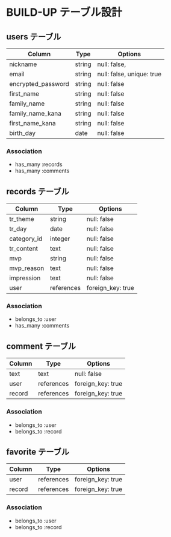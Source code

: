 # BUILD-UP テーブル設計

## users テーブル

| Column             | Type   | Options                   |
| ------------------ | ------ | ------------------------- |
| nickname           | string | null: false,              |
| email              | string | null: false, unique: true |
| encrypted_password | string | null: false               |
| first_name         | string | null: false               |
| family_name        | string | null: false               |
| family_name_kana   | string | null: false               |
| first_name_kana    | string | null: false               |
| birth_day          | date   | null: false               |

### Association
- has_many :records
- has_many :comments


## records テーブル

| Column           | Type       | Options                        |
| ---------------- | ---------- | ------------------------------ |
| tr_theme         | string     | null: false                    |
| tr_day           | date       | null: false                    |
| category_id      | integer    | null: false                    |
| tr_content       | text       | null: false                    |
| mvp              | string     | null: false                    |
| mvp_reason       | text       | null: false                    |
| impression       | text       | null: false                    |
| user             | references | foreign_key: true              |

### Association

- belongs_to :user
- has_many :comments



## comment テーブル

| Column  | Type       | Options                        |
| ------- | ---------- | ------------------------------ |
| text    | text       | null: false                    |
| user    | references | foreign_key: true              |
| record  | references | foreign_key: true              |

### Association

- belongs_to :user
- belongs_to :record

## favorite テーブル

| Column  | Type       | Options                        |
| ------- | ---------- | ------------------------------ |
| user    | references | foreign_key: true              |
| record  | references | foreign_key: true              |

### Association

- belongs_to :user
- belongs_to :record
